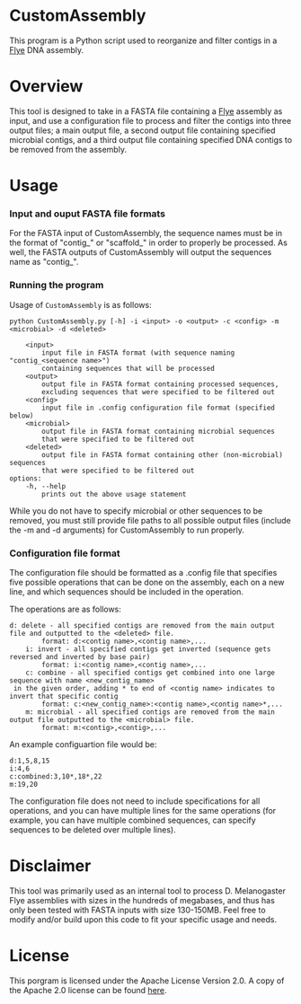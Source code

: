 # CustomAssembly
This program is a Python script used to reorganize and filter contigs in a [Flye](https://github.com/fenderglass/Flye) DNA assembly.

# Overview
This tool is designed to take in a FASTA file containing a [Flye](https://github.com/fenderglass/Flye) assembly as input, 
and use a configuration file to process and filter the contigs into three output files; 
a main output file, a second output file containing specified microbial contigs, 
and a third output file containing specified DNA contigs to be removed from the assembly.

# Usage

### Input and ouput FASTA file formats
For the FASTA input of CustomAssembly, the sequence names must be in the format of 
"contig_<sequence name>" or "scaffold_<sequence name>" in order to properly be processed.
As well, the FASTA outputs of CustomAssembly will output the sequences name as "contig_<sequence name>".

### Running the program
Usage of `CustomAssembly` is as follows:

	python CustomAssembly.py [-h] -i <input> -o <output> -c <config> -m <microbial> -d <deleted>
		
		<input>
			input file in FASTA format (with sequence naming "contig_<sequence name>") 
			containing sequences that will be processed
		<output>
			output file in FASTA format containing processed sequences,
			excluding sequences that were specified to be filtered out
		<config>
			input file in .config configuration file format (specified below)
		<microbial>
			output file in FASTA format containing microbial sequences 
			that were specified to be filtered out
		<deleted>
			output file in FASTA format containing other (non-microbial) sequences
			that were specified to be filtered out
	options:
		-h, --help
			prints out the above usage statement

While you do not have to specify microbial or other sequences to be removed, you must still provide file paths
to all possible output files (include the -m and -d arguments) for CustomAssembly to run properly.

### Configuration file format
The configuration file should be formatted as a .config file that specifies five possible operations 
that can be done on the assembly, each on a new line, and which sequences should be included in the operation.

The operations are as follows:

	d: delete - all specified contigs are removed from the main output file and outputted to the <deleted> file.
        	format: d:<contig name>,<contig name>,...
    	i: invert - all specified contigs get inverted (sequence gets reversed and inverted by base pair)
        	format: i:<contig name>,<contig name>,...
    	c: combine - all specified contigs get combined into one large sequence with name <new_contig_name> 
	 in the given order, adding * to end of <contig name> indicates to invert that specific contig
        	format: c:<new_contig_name>:<contig name>,<contig name>*,...
    	m: microbial - all specified contigs are removed from the main output file outputted to the <microbial> file.
        	format: m:<contig>,<contig>,...

An example configuartion file would be:
	
	d:1,5,8,15
	i:4,6
	c:combined:3,10*,18*,22
	m:19,20

The configuration file does not need to include specifications for all operations, and you can have multiple lines
for the same operations (for example, you can have multiple combined sequences, can specify sequences to be deleted over multiple lines).

# Disclaimer
This tool was primarily used as an internal tool to process D. Melanogaster Flye assemblies with sizes 
in the hundreds of megabases, and thus has only been tested with FASTA inputs with size 130-150MB. 
Feel free to modify and/or build upon this code to fit your specific usage and needs.

# License
This porgram is licensed under the Apache License Version 2.0. A copy of the Apache 2.0 license can be found [here](https://github/AvivBenchorin/CustomAssembly/blob/master/LICENSE).
